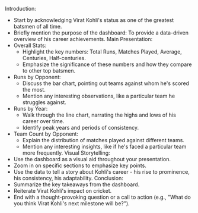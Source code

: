 Introduction:
 * Start by acknowledging Virat Kohli's status as one of the greatest batsmen of all time.
 * Briefly mention the purpose of the dashboard: To provide a data-driven overview of his career achievements.
Main Presentation:
 * Overall Stats:
   * Highlight the key numbers: Total Runs, Matches Played, Average, Centuries, Half-centuries.
   * Emphasize the significance of these numbers and how they compare to other top batsmen.
 * Runs by Opponent:
   * Discuss the bar chart, pointing out teams against whom he's scored the most.
   * Mention any interesting observations, like a particular team he struggles against.
 * Runs by Year:
   * Walk through the line chart, narrating the highs and lows of his career over time.
   * Identify peak years and periods of consistency.
 * Team Count by Opponent:
   * Explain the distribution of matches played against different teams.
   * Mention any interesting insights, like if he's faced a particular team more frequently.
Visual Storytelling:
 * Use the dashboard as a visual aid throughout your presentation.
 * Zoom in on specific sections to emphasize key points.
 * Use the data to tell a story about Kohli's career - his rise to prominence, his consistency, his adaptability.
Conclusion:
 * Summarize the key takeaways from the dashboard.
 * Reiterate Virat Kohli's impact on cricket.
 * End with a thought-provoking question or a call to action (e.g., "What do you think Virat Kohli's next milestone will be?").
